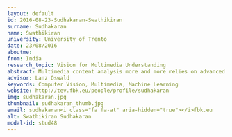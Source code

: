 ```yaml
---
layout: default 
id: 2016-08-23-Sudhakaran-Swathikiran
surname: Sudhakaran
name: Swathikiran
university: University of Trento
date: 23/08/2016
aboutme: 
from: India
research_topic: Vision for Multimedia Understanding
abstract: Multimedia content analysis more and more relies on advanced machine learning to capture the enormous richness of multi-modal sources (commented videos, images with captions, etc.). At the other side, domain specific knowledge is often available to leverage the content analysis task, but effectively encoding it into machine learning (down to the development of task-specific feature representations) is still an open research issue. The goal of this PhD is to progress on the computer vision side of the problem, to go beyond a mono-modal approach where supervisions for learning are provided explicitly. Instead, I will investigate how structured (background knowledge) and semi-structured data (e.g. text captions and descriptions) can be used to provide implicit supervision to enrich the task-specific visual learning capabilities.
advisor: Lanz Oswald
keywords: Computer Vision, Multimedia, Machine Learning
website: http://tev.fbk.eu/people/profile/sudhakaran
img: sudhakaran.jpg
thumbnail: sudhakaran_thumb.jpg
email: sudhakaran<i class="fa fa-at" aria-hidden="true"></i>fbk.eu
alt: Swathikiran Sudhakaran
modal-id: stud48
---
```

